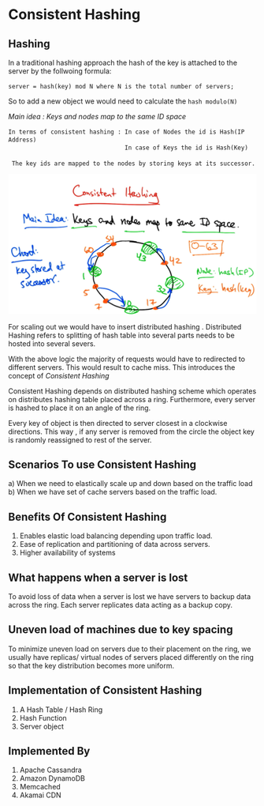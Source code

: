 # Consistent Hashing #

## Hashing ##

In a traditional hashing approach the hash of the key is attached to the server by the follwoing formula:

```
server = hash(key) mod N where N is the total number of servers;

```

So to add a new object we would need to calculate the  ``` hash modulo(N) ``` 


*Main idea : Keys and nodes map to the same ID space*

```
In terms of consistent hashing : In case of Nodes the id is Hash(IP Address)
                                 In case of Keys the id is Hash(Key)

 The key ids are mapped to the nodes by storing keys at its successor.                                   

```

![ConsistentHashing](/SystemDesign/images/conHash.png)

For scaling out we would have to insert distributed hashing .
Distributed Hashing refers to splitting of hash table into several parts needs to be hosted into several severs.

With the above logic the majority of requests would have to redirected to different servers. This would result to cache miss. This introduces the concept of *Consistent Hashing* 

Consistent Hashing depends on distributed hashing scheme which operates on distributes hashing table placed across a ring.
Furthermore, every server is hashed to place it on an angle of the ring.

Every key of object is then directed to server closest in a clockwise directions. This way , if any server is removed from the circle the object key is randomly reassigned to rest of the server.

## Scenarios To use Consistent Hashing ##

a) When we need to elastically scale up and down based on the traffic load 
b) When we have set of cache servers based on the traffic load.

## Benefits Of Consistent Hashing ##

1) Enables elastic load balancing depending upon traffic load.
2) Ease of replication and partitioning of data across servers.
3) Higher availability of systems

## What happens when a server is lost ##

To avoid loss of data when a server is lost we have servers to backup data across the ring. Each server replicates data acting as a backup copy.

## Uneven load of machines due to key spacing ##

To minimize uneven load on servers due to their placement on the ring, we usually have replicas/ virtual nodes of servers placed differently on the ring so that the key distribution becomes more uniform.

## Implementation of Consistent Hashing ##

1. A Hash Table / Hash Ring 
2. Hash Function
3. Server object

## Implemented By ##

1. Apache Cassandra
2. Amazon DynamoDB
3. Memcached
4. Akamai CDN